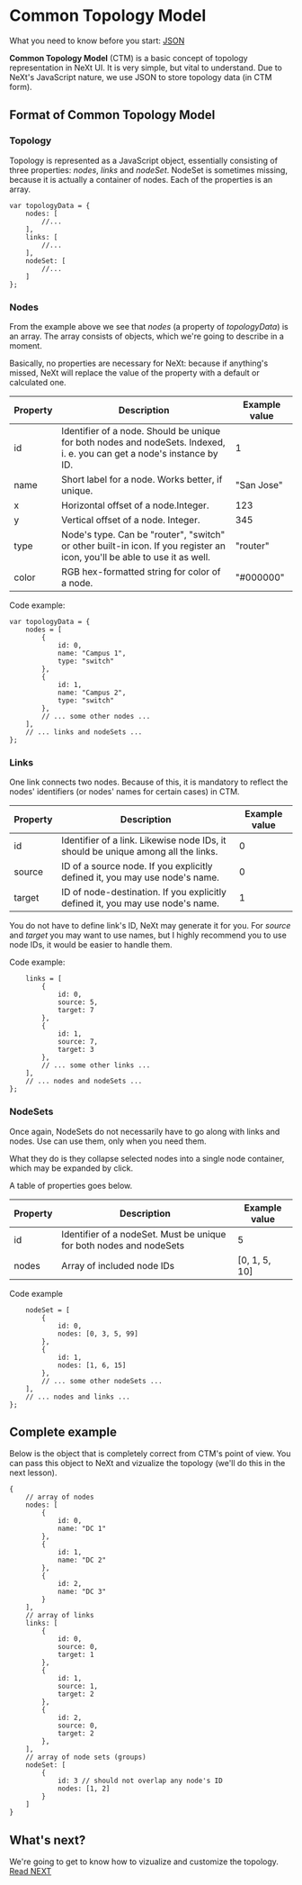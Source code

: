 # Common Topology Model
What you need to know before you start: [JSON](http://www.json.org)

**Common Topology Model** (CTM) is a basic concept of topology representation in NeXt UI. It is very simple, but vital to understand. Due to NeXt's JavaScript nature, we use JSON to store topology data (in CTM form). 

## Format of Common Topology Model

### Topology

Topology is represented as a JavaScript object, essentially consisting of three properties: _nodes_, _links_ and _nodeSet_. NodeSet is sometimes missing, because it is actually a container of nodes. Each of the properties is an array.

```
var topologyData = {
    nodes: [
        //...
    ],
    links: [
        //...
    ],
    nodeSet: [
        //...
    ]
};
```

### Nodes

From the example above we see that _nodes_ (a property of _topologyData_) is an array. The array consists of objects, which we're going to describe in a moment.

Basically, no properties are necessary for NeXt: because if anything's missed, NeXt will replace the value of the property with a default or calculated one.

| Property | Description                                                                                                               | Example  value |
|----------|---------------------------------------------------------------------------------------------------------------------------|----------------|
| id       | Identifier of a node. Should be unique for both nodes and nodeSets. Indexed, i. e. you can get a node's instance by ID.   | 1              |
| name     | Short label for a node. Works better, if unique.                                                                          | "San Jose"     |
| x        | Horizontal offset of a node.Integer.                                                                                      | 123            |
| y        | Vertical offset of a node. Integer.                                                                                       | 345            |
| type     | Node's type. Can be "router", "switch" or other built-in icon. If you register an icon, you'll be able to use it as well. | "router"       |
| color    | RGB hex-formatted string for color of a node.                                                                             | "#000000"      |

Code example:

```
var topologyData = {
    nodes = [
        {
            id: 0,
            name: "Campus 1",
            type: "switch"
        },
        {
            id: 1,
            name: "Campus 2",
            type: "switch"
        },
        // ... some other nodes ...
    ],
    // ... links and nodeSets ...
};
```

### Links

One link connects two nodes. Because of this, it is mandatory to reflect the nodes' identifiers (or nodes' names for certain cases) in CTM.

| Property | Description                                                                        | Example value |
|----------|------------------------------------------------------------------------------------|---------------|
| id       | Identifier of a link. Likewise node IDs, it should be unique among all the links.  | 0             |
| source   | ID of a source node. If you explicitly defined it, you may use node's name.        | 0             |
| target   | ID of node-destination. If you explicitly defined it, you may use node's name.     | 1             |

You do not have to define link's ID, NeXt may generate it for you. For _source_ and _target_ you may want to use names, but I highly recommend you to use node IDs, it would be easier to handle them.

Code example:

```
    links = [
        {
            id: 0,
            source: 5,
            target: 7
        },
        {
            id: 1,
            source: 7,
            target: 3
        },
        // ... some other links ...
    ],
    // ... nodes and nodeSets ...
};
```

### NodeSets

Once again, NodeSets do not necessarily have to go along with links and nodes. Use can use them, only when you need them.

What they do is they collapse selected nodes into a single node container, which may be expanded by click.

A table of properties goes below.

| Property | Description                                                          | Example value |
|----------|----------------------------------------------------------------------|---------------|
| id       | Identifier of a nodeSet. Must be unique for both nodes and nodeSets  | 5             |
| nodes    | Array of included node IDs                                           | [0, 1, 5, 10] |


Code example

```
    nodeSet = [
        {
            id: 0,
            nodes: [0, 3, 5, 99]
        },
        {
            id: 1,
            nodes: [1, 6, 15]
        },
        // ... some other nodeSets ...
    ],
    // ... nodes and links ...
};
```

## Complete example

Below is the object that is completely correct from CTM's point of view. You can pass this object to NeXt and vizualize the topology (we'll do this in the next lesson).

```
{
	// array of nodes
	nodes: [
		{
			id: 0,
			name: "DC 1"
		},
		{
			id: 1,
			name: "DC 2"
        },
		{
			id: 2,
			name: "DC 3"
        }
	],
	// array of links
	links: [
		{
			id: 0,
			source: 0,
			target: 1
		},
		{
			id: 1,
			source: 1,
			target: 2
		},
		{
			id: 2,
			source: 0,
			target: 2
		},
	],
	// array of node sets (groups)
	nodeSet: [
		{
			id: 3 // should not overlap any node's ID
			nodes: [1, 2]
		}
	]
}
```

## What's next?
We're going to get to know how to vizualize and customize the topology.
[Read NEXT](./tutorial-003.md)
